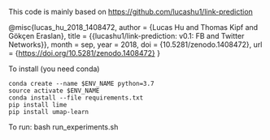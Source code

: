 This code is mainly based on https://github.com/lucashu1/link-prediction


@misc{lucas_hu_2018_1408472,
   author       = {Lucas Hu and
                   Thomas Kipf and
                   Gökçen Eraslan},
   title        = {{lucashu1/link-prediction: v0.1: FB and Twitter 
                    Networks}},
   month        = sep,
   year         = 2018,
   doi          = {10.5281/zenodo.1408472},
   url          = {https://doi.org/10.5281/zenodo.1408472}
}

To install (you need conda)
```
conda create --name $ENV_NAME python=3.7
source activate $ENV_NAME
conda install --file requirements.txt
pip install lime
pip install umap-learn
```

To run:
bash run_experiments.sh